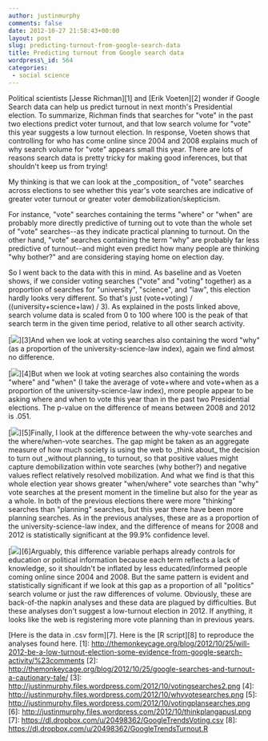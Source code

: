 ```yaml
---
author: justinmurphy
comments: false
date: 2012-10-27 21:58:43+00:00
layout: post
slug: predicting-turnout-from-google-search-data
title: Predicting turnout from Google search data
wordpress\_id: 564
categories:
 - social science
---
```


Political scientists [Jesse Richman][1] and [Erik Voeten][2] wonder if Google Search data can help us predict turnout in next month's Presidential election. To summarize, Richman finds that searches for "vote" in the past two elections predict voter turnout, and that low search volume for "vote" this year suggests a low turnout election. In response, Voeten shows that controlling for who has come online since 2004 and 2008 explains much of why search volume for "vote" appears small this year. There are lots of reasons search data is pretty tricky for making good inferences, but that shouldn't keep us from trying!

My thinking is that we can look at the \_composition\_ of "vote" searches across elections to see whether this year's vote searches are indicative of greater voter turnout or greater voter demobilization/skepticism.

For instance, "vote" searches containing the terms "where" or "when" are probably more directly predictive of turning out to vote than the whole set of "vote" searches--as they indicate practical planning to turnout. On the other hand, "vote" searches containing the term "why" are probably far less predictive of turnout--and might even predict how many people are thinking "why bother?" and are considering staying home on election day.

So I went back to the data with this in mind. As baseline and as Voeten shows, if we consider voting searches ("vote" and "voting" together) as a proportion of searches for "university", "science", and "law", this election hardly looks very different. So that's just (vote+voting) / ((university+science+law) / 3). As explained in the posts linked above, search volume data is scaled from 0 to 100 where 100 is the peak of that search term in the given time period, relative to all other search activity.

[![][image-1]][3]And when we look at voting searches also containing the word "why" (as a proportion of the university-science-law index), again we find almost no difference.

[![][image-2]][4]But when we look at voting searches also containing the words "where" and "when" (I take the average of vote+where and vote+when as a proportion of the university-science-law index), more people appear to be asking where and when to vote this year than in the past two Presidential elections. The p-value on the difference of means between 2008 and 2012 is .051.

[![][image-3]][5]Finally, I look at the difference between the why-vote searches and the where/when-vote searches. The gap might be taken as an aggregate measure of how much society is using the web to _think about\_ the decision to turn out _without planning\_ to turnout, so that positive values might capture demobilization within vote searches (why bother?) and negative values reflect relatively resolved mobilization. And what we find is that this whole election year shows greater "when/where" vote searches than "why" vote searches at the present moment in the timeline but also for the year as a whole. In both of the previous elections there were more "thinking" searches than "planning" searches, but this year there have been more planning searches. As in the previous analyses, these are as a proportion of the university-science-law index, and the difference of means for 2008 and 2012 is statistically significant at the 99.9% confidence level.

[![][image-4]][6]Arguably, this difference variable perhaps already controls for education or political information because each term reflects a lack of knowledge, so it shouldn't be inflated by less educated/informed people coming online since 2004 and 2008. But the same pattern is evident and statistically significant if we look at this gap as a proportion of all "politics" search volume or just the raw differences of volume. Obviously, these are back-of-the napkin analyses and these data are plagued by difficulties. But these analyses don't suggest a low-turnout election in 2012. If anything, it looks like the web is registering more vote planning than in previous years.

[Here is the data in .csv form][7]. Here is the [R script][8] to reproduce the analyses found here.
[1]:	http://themonkeycage.org/blog/2012/10/25/will-2012-be-a-low-turnout-election-some-evidence-from-google-search-activity/%23comments
[2]:	http://themonkeycage.org/blog/2012/10/25/google-searches-and-turnout-a-cautionary-tale/
[3]:	http://justinmurphy.files.wordpress.com/2012/10/votingsearches2.png
[4]:	http://justinmurphy.files.wordpress.com/2012/10/whyvotesearches.png
[5]:	http://justinmurphy.files.wordpress.com/2012/10/votingplansearches.png
[6]:	http://justinmurphy.files.wordpress.com/2012/10/thinkplangapusl.png
[7]:	https://dl.dropbox.com/u/20498362/GoogleTrendsVoting.csv
[8]:	https://dl.dropbox.com/u/20498362/GoogleTrendsTurnout.R

[image-1]:	http://justinmurphy.files.wordpress.com/2012/10/votingsearches2.png
[image-2]:	http://justinmurphy.files.wordpress.com/2012/10/whyvotesearches.png
[image-3]:	http://justinmurphy.files.wordpress.com/2012/10/votingplansearches.png
[image-4]:	http://justinmurphy.files.wordpress.com/2012/10/thinkplangapusl.png